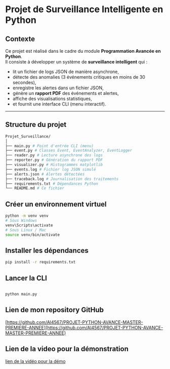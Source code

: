 # Projet de Surveillance Intelligente en Python

## Contexte

Ce projet est réalisé dans le cadre du module **Programmation Avancée en Python**.  
Il consiste à développer un système de **surveillance intelligent** qui :

- lit un fichier de logs JSON de manière asynchrone,
- détecte des anomalies (3 événements critiques en moins de 30 secondes),
- enregistre les alertes dans un fichier JSON,
- génère un **rapport PDF** des événements et alertes,
- affiche des visualisations statistiques,
- et fournit une interface CLI (menu interactif).

---

## Structure du projet

``` bash
Projet_Surveillance/
│
├── main.py # Point d'entrée CLI (menu)
├── event.py # Classes Event, EventAnalyzer, EventLogger
├── reader.py # Lecture asynchrone des logs
├── reporter.py # Génération du rapport PDF
├── visualizer.py # Histogrammes matplotlib
├── events.log # Fichier log JSON simulé
├── alerts.json # Alertes détectées
├── traceback.log # Journalisation des traitements
├── requirements.txt # Dépendances Python
└── README.md # Ce fichier

```

## Créer un environnement virtuel

``` bash
python -m venv venv
# Sous Windows
venv\Scripts\activate
# Sous Linux / Mac
source venv/bin/activate
```

## Installer les dépendances

``` bash
pip install -r requirements.txt

```

## Lancer la CLI

``` bash

python main.py

```

## Lien de mon repository GitHub

[https://github.com/Al4567/PROJET-PYTHON-AVANCE-MASTER-PREMIERE-ANNEE](https://github.com/Al4567/PROJET-PYTHON-AVANCE-MASTER-PREMIERE-ANNEE)

## Lien de la video pour la démonstration

[lien de la vidéo pour la démo](https://www.loom.com/share/e9c6b536aec742b383710e0b58702c4c?sid=efd714ad-c8a5-4cc1-aade-87dc64be499f)
